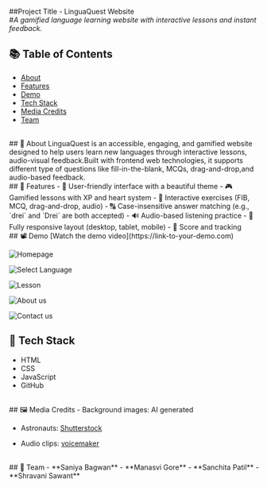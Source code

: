 ##Project Title - LinguaQuest Website
<br>
#*A gamified language learning website with interactive lessons and instant feedback.*
<br>
## 📚 Table of Contents
- [About](#about)
- [Features](#features)
- [Demo](#demo)
- [Tech Stack](#tech-stack)
- [Media Credits](#media-credits)
- [Team](#team)
 <br> 
## 📖 About
LinguaQuest is an accessible, engaging, and gamified website designed to  help users learn new languages through interactive lessons, audio-visual feedback.Built with frontend web technologies, it supports different type of questions like fill-in-the-blank, MCQs, drag-and-drop,and audio-based feedback.
<br>
## 🚀 Features
- 👤 User-friendly interface with a beautiful theme
- 🎮 Gamified lessons with XP and heart system
- 🧩 Interactive exercises (FIB, MCQ, drag-and-drop, audio)
- 🔠 Case-insensitive answer matching (e.g., `drei` and `Drei` are both accepted)
- 🔊 Audio-based listening practice
- 📱 Fully responsive layout (desktop, tablet, mobile)
- 📝 Score and tracking
<br>
## 📽️ Demo
[Watch the demo video](https://link-to-your-demo.com)

![Homepage](screenshots/home.png)

![Select Language](screenshots/home.png)

![Lesson](screenshots/lesson.png)

![About us](screenshots/home.png)

![Contact us](screenshots/home.png)
<br>
## 🧰 Tech Stack
- HTML
- CSS
- JavaScript
- GitHub
<br>
  ## 🖼️ Media Credits
- Background images: AI generated
  
- Astronauts: [Shutterstock](https://www.shutterstock.com/search/astronaut-cute-vector?dd_referrer=https%3A%2F%2Fwww.google.com%2F)
  
- Audio clips: [voicemaker](https://voicemaker.in/)
<br>
## 👥 Team
- **Saniya Bagwan** 
- **Manasvi Gore**
- **Sanchita Patil**
- **Shravani Sawant** 


  

